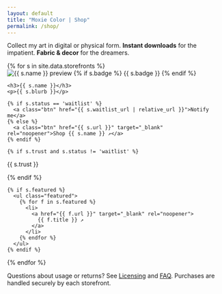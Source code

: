 ```yaml
---
layout: default
title: "Moxie Color | Shop"
permalink: /shop/
---
```


<p class="lede">Collect my art in digital or physical form.
<strong>Instant downloads</strong> for the impatient. <strong>Fabric & decor</strong> for the dreamers.</p>

<div class="shop-grid">
  {% for s in site.data.storefronts %}
  <article class="shop-card">
    <div class="img-wrap">
      <a class="img-link" aria-label="Shop {{ s.name }}"
         {% if s.url %}href="{{ s.url }}"{% endif %}
         {% if s.status != 'waitlist' %}target="_blank" rel="noopener"{% endif %}>
        <img src="{{ s.image | relative_url }}" alt="{{ s.name }} preview">
      </a>
      {% if s.badge %}
        <span class="badge badge--overlay">{{ s.badge }}</span>
      {% endif %}
    </div>

    <h3>{{ s.name }}</h3>
    <p>{{ s.blurb }}</p>

    {% if s.status == 'waitlist' %}
      <a class="btn" href="{{ s.waitlist_url | relative_url }}">Notify me</a>
    {% else %}
      <a class="btn" href="{{ s.url }}" target="_blank" rel="noopener">Shop {{ s.name }} ↗</a>
    {% endif %}

    {% if s.trust and s.status != 'waitlist' %}
  <p class="trust">{{ s.trust }}</p>
{% endif %}

    {% if s.featured %}
      <ul class="featured">
        {% for f in s.featured %}
          <li>
            <a href="{{ f.url }}" target="_blank" rel="noopener">
              {{ f.title }} ↗
            </a>
          </li>
        {% endfor %}
      </ul>
    {% endif %}
  </article>
  {% endfor %}
</div>

<p class="fineprint">Questions about usage or returns? See
  <a href="{{ '/licensing/' | relative_url }}">Licensing</a> and
  <a href="{{ '/faq/' | relative_url }}">FAQ</a>.
  Purchases are handled securely by each storefront.</p>
